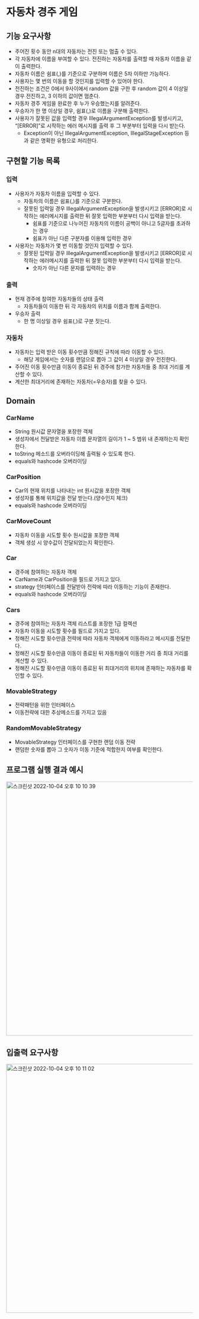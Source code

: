 # 자동차 경주 게임
## 기능 요구사항
- 주어진 횟수 동안 n대의 자동차는 전진 또는 멈출 수 있다.
- 각 자동차에 이름을 부여할 수 있다. 전진하는 자동차를 출력할 때 자동차 이름을 같이 출력한다.
- 자동차 이름은 쉼표(,)를 기준으로 구분하며 이름은 5자 이하만 가능하다.
- 사용자는 몇 번의 이동을 할 것인지를 입력할 수 있어야 한다.
- 전진하는 조건은 0에서 9사이에서 random 값을 구한 후 random 값이 4 이상일 경우 전진하고, 3 이하의 값이면 멈춘다.
- 자동차 경주 게임을 완료한 후 누가 우승했는지를 알려준다.
- 우승자가 한 명 이상일 경우, 쉼표(,)로 이름을 구분해 출력한다.
- 사용자가 잘못된 값을 입력할 경우 IllegalArgumentException를 발생시키고, “[ERROR]”로 시작하는 에러 메시지를 출력 후 그 부분부터 입력을 다시 받는다.
    - Exception이 아닌 IllegalArgumentException, IllegalStageException 등과 같은 명확한 유형으로 처리한다.

## 구현할 기능 목록
### 입력
- 사용자가 자동차 이름을 입력할 수 있다.
  - 자동차의 이름은 쉼표(,)를 기준으로 구분한다.
  - 잘못된 입력일 경우 IllegalArgumentException을 발생시키고 [ERROR]로 시작하는 에러메시지를 출력한 뒤 잘못 입력한 부분부터 다시 입력을 받는다.
      - 쉼표를 기준으로 나누어진 자동차의 이름이 공백이 아니고 5글자를 초과하는 경우
      - 쉼표가 아닌 다른 구분자를 이용해 입력한 경우
- 사용자는 자동차가 몇 번 이동할 것인지 입력할 수 있다.
    - 잘못된 입력일 경우 IllegalArgumentException을 발생시키고 [ERROR]로 시작하는 에러메시지를 출력한 뒤 잘못 입력한 부분부터 다시 입력을 받는다.
        - 숫자가 아닌 다른 문자를 입력하는 경우
### 출력
- 현재 경주에 참여한 자동차들의 상태 출력
    - 자동차들이 이동한 뒤 각 자동차의 위치를 이름과 함께 출력한다.
- 우승자 출력
    - 한 명 이상일 경우 쉼표(,)로 구분 짓는다.
### 자동차
- 자동차는 입력 받은 이동 횟수만큼 정해진 규칙에 따라 이동할 수 있다.
    - 해당 게임에서는 숫자를 랜덤으로 뽑아 그 값이 4 이상일 경우 전진한다.
- 주어진 이동 횟수만큼 이동이 종료된 뒤 경주에 참가한 자동차들 중 최대 거리를 계산할 수 있다.
- 계산한 최대거리에 존재하는 자동차(=우승자)를 찾을 수 있다.

## Domain
### CarName
- String 원시값 문자열을 포장한 객체
- 생성자에서 전달받은 자동차 이름 문자열의 길이가 1 ~ 5 범위 내 존재하는지 확인한다.
- toString 메소드를 오버라이딩해 출력될 수 있도록 한다.
- equals와 hashcode 오버라이딩
### CarPosition
- Car의 현재 위치를 나타내는 int 원시값을 포장한 객체
- 생성자를 통해 위치값을 전달 받는다.(양수인지 체크)
- equals와 hashcode 오버라이딩
### CarMoveCount
- 자동차 이동을 시도할 횟수 원시값을 포장한 객체
- 객체 생성 시 양수값이 전달되었는지 확인한다.
### Car
- 경주에 참여하는 자동차 객체
- CarName과 CarPosition을 필드로 가지고 있다.
- strategy 인터페이스를 전달받아 전략에 따라 이동하는 기능이 존재한다.
- equals와 hashcode 오버라이딩
### Cars
- 경주에 참여하는 자동차 객체 리스트를 포장한 1급 컬렉션
- 자동차 이동을 시도할 횟수를 필드로 가지고 있다.
- 정해진 시도할 횟수만큼 전략에 따라 자동차 객체에게 이동하라고 메시지를 전달한다.
- 정해진 시도할 횟수만큼 이동이 종료된 뒤 자동차들이 이동한 거리 중 최대 거리를 계산할 수 있다.
- 정해진 시도할 횟수만큼 이동이 종료된 뒤 최대거리의 위치에 존재하는 자동차를 확인할 수 있다.
### MovableStrategy
- 전략패턴을 위한 인터페이스
- 이동전략에 대한 추상메소드를 가지고 있음
### RandomMovableStrategy
- MovableStrategy 인터페이스를 구현한 랜덤 이동 전략
- 랜덤한 숫자를 뽑아 그 숫자가 이동 기준에 적합한지 여부를 확인한다.

## 프로그램 실행 결과 예시
<img width="684" alt="스크린샷 2022-10-04 오후 10 10 39" src="https://user-images.githubusercontent.com/44702580/194317048-694d020c-6b8b-4bdb-b274-ec8d6ff5b798.png">

## 입출력 요구사항
<img width="670" alt="스크린샷 2022-10-04 오후 10 11 02" src="https://user-images.githubusercontent.com/44702580/194317120-8c6a7de4-bf95-4fd5-9bee-1a52736ce4e3.png">
